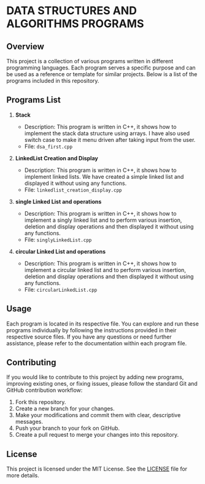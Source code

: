 # DATA STRUCTURES AND ALGORITHMS PROGRAMS

## Overview

This project is a collection of various programs written in different programming languages. Each program serves a specific purpose and can be used as a reference or template for similar projects. Below is a list of the programs included in this repository.

## Programs List

1. **Stack**
   - Description: This program is written in C++, it shows how to implement the stack data structure using arrays. I have also used switch case to make it menu driven after taking input from the user.
   - File: `dsa_first.cpp`

2. **LinkedList Creation and Display**
   - Description: This program is written in C++, it shows how to implement linked lists. We have created a simple linked list and displayed it without using any functions.
   - File: `linkedlist_creation_display.cpp`

3. **single Linked List and operations**
   - Description: This program is written in C++, it shows how to implement a singly linked list and to perform various insertion, deletion and display operations and then displayed it without using any functions.
   - File: `singlyLinkedList.cpp`

4. **circular Linked List and operations**

   - Description: This program is written in C++, it shows how to implement a circular linked list and to perform various insertion, deletion and display operations and then displayed it without using any functions.
   - File: `circularLinkedList.cpp`



## Usage

Each program is located in its respective file. You can explore and run these programs individually by following the instructions provided in their respective source files. If you have any questions or need further assistance, please refer to the documentation within each program file.

## Contributing

If you would like to contribute to this project by adding new programs, improving existing ones, or fixing issues, please follow the standard Git and GitHub contribution workflow:

1. Fork this repository.
2. Create a new branch for your changes.
3. Make your modifications and commit them with clear, descriptive messages.
4. Push your branch to your fork on GitHub.
5. Create a pull request to merge your changes into this repository.

## License

This project is licensed under the MIT License. See the [LICENSE](LICENSE) file for more details.
